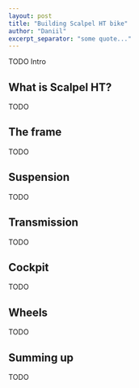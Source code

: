 ```yaml
---
layout: post
title: "Building Scalpel HT bike"
author: "Daniil"
excerpt_separator: "some quote..."
---
```


TODO Intro

## What is Scalpel HT?

TODO

## The frame

TODO

## Suspension

TODO

## Transmission

TODO

## Cockpit

TODO

## Wheels

TODO

## Summing up

TODO
